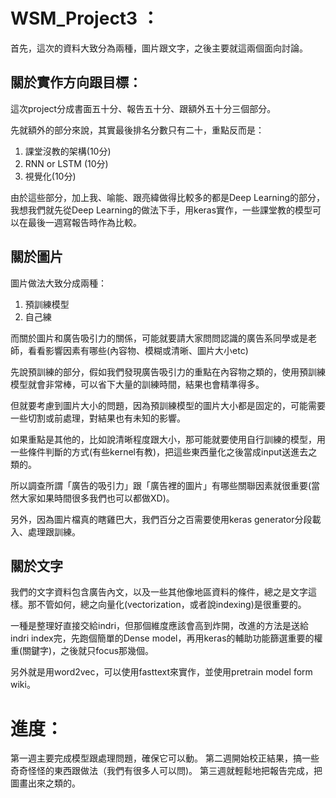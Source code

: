 # WSM_Project3 ：

首先，這次的資料大致分為兩種，圖片跟文字，之後主要就這兩個面向討論。

## 關於實作方向跟目標：
這次project分成書面五十分、報告五十分、跟額外五十分三個部分。

先就額外的部分來說，其實最後排名分數只有二十，重點反而是：

1. 課堂沒教的架構(10分)
2. RNN or LSTM (10分)
3. 視覺化(10分)

由於這些部分，加上我、喻能、跟亮緯做得比較多的都是Deep Learning的部分，我想我們就先從Deep Learning的做法下手，用keras實作，一些課堂教的模型可以在最後一週寫報告時作為比較。

## 關於圖片
圖片做法大致分成兩種：
1. 預訓練模型
2. 自己練

而關於圖片和廣告吸引力的關係，可能就要請大家問問認識的廣告系同學或是老師，看看影響因素有哪些(內容物、模糊或清晰、圖片大小etc)

先說預訓練的部分，假如我們發現廣告吸引力的重點在內容物之類的，使用預訓練模型就會非常棒，可以省下大量的訓練時間，結果也會精準得多。

但就要考慮到圖片大小的問題，因為預訓練模型的圖片大小都是固定的，可能需要一些切割或前處理，對結果也有未知的影響。

如果重點是其他的，比如說清晰程度跟大小，那可能就要使用自行訓練的模型，用一些條件判斷的方式(有些kernel有教)，把這些東西量化之後當成input送進去之類的。

所以調查所謂「廣告的吸引力」跟「廣告裡的圖片」有哪些關聯因素就很重要(當然大家如果時間很多我們也可以都做XD)。

另外，因為圖片檔真的瞎雞巴大，我們百分之百需要使用keras generator分段載入、處理跟訓練。


## 關於文字

我們的文字資料包含廣告內文，以及一些其他像地區資料的條件，總之是文字這樣。那不管如何，總之向量化(vectorization，或者說indexing)是很重要的。

一種是整理好直接交給indri，但那個維度應該會高到炸開，改進的方法是送給indri index完，先跑個簡單的Dense model，再用keras的輔助功能篩選重要的權重(關鍵字)，之後就只focus那幾個。

另外就是用word2vec，可以使用fasttext來實作，並使用pretrain model form wiki。


# 進度：
第一週主要完成模型跟處理問題，確保它可以動。
第二週開始校正結果，搞一些奇奇怪怪的東西跟做法（我們有很多人可以問)。
第三週就輕鬆地把報告完成，把圖畫出來之類的。

